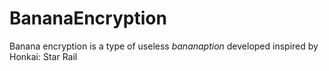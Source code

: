 # BananaEncryption
Banana encryption is a type of useless *bananaption* developed inspired by Honkai: Star Rail
